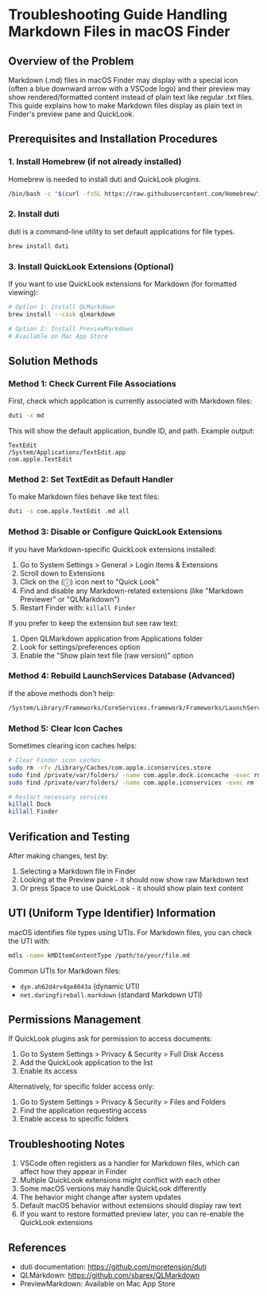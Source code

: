 # Troubleshooting Guide Handling Markdown Files in macOS Finder

## Overview of the Problem

Markdown (.md) files in macOS Finder may display with a special icon (often a blue downward arrow with a VSCode logo) and their preview may show rendered/formatted content instead of plain text like regular .txt files. This guide explains how to make Markdown files display as plain text in Finder's preview pane and QuickLook.

## Prerequisites and Installation Procedures

### 1. Install Homebrew (if not already installed)

Homebrew is needed to install duti and QuickLook plugins.

```bash
/bin/bash -c "$(curl -fsSL https://raw.githubusercontent.com/Homebrew/install/HEAD/install.sh)"
```

### 2. Install duti

duti is a command-line utility to set default applications for file types.

```bash
brew install duti
```

### 3. Install QuickLook Extensions (Optional)

If you want to use QuickLook extensions for Markdown (for formatted viewing):

```bash
# Option 1: Install QLMarkdown
brew install --cask qlmarkdown

# Option 2: Install PreviewMarkdown
# Available on Mac App Store
```

## Solution Methods

### Method 1: Check Current File Associations

First, check which application is currently associated with Markdown files:

```bash
duti -x md
```

This will show the default application, bundle ID, and path. Example output:
```
TextEdit
/System/Applications/TextEdit.app
com.apple.TextEdit
```

### Method 2: Set TextEdit as Default Handler

To make Markdown files behave like text files:

```bash
duti -s com.apple.TextEdit .md all
```

### Method 3: Disable or Configure QuickLook Extensions

If you have Markdown-specific QuickLook extensions installed:

1. Go to System Settings > General > Login Items & Extensions
2. Scroll down to Extensions
3. Click on the (ⓘ) icon next to "Quick Look"
4. Find and disable any Markdown-related extensions (like "Markdown Previewer" or "QLMarkdown")
5. Restart Finder with: `killall Finder`

If you prefer to keep the extension but see raw text:

1. Open QLMarkdown application from Applications folder
2. Look for settings/preferences option
3. Enable the "Show plain text file (raw version)" option

### Method 4: Rebuild LaunchServices Database (Advanced)

If the above methods don't help:

```bash
/System/Library/Frameworks/CoreServices.framework/Frameworks/LaunchServices.framework/Support/lsregister -kill -r -domain local -domain system -domain user
```

### Method 5: Clear Icon Caches

Sometimes clearing icon caches helps:

```bash
# Clear Finder icon caches
sudo rm -rfv /Library/Caches/com.apple.iconservices.store
sudo find /private/var/folders/ -name com.apple.dock.iconcache -exec rm {} \;
sudo find /private/var/folders/ -name com.apple.iconservices -exec rm -rf {} \;

# Restart necessary services
killall Dock
killall Finder
```

## Verification and Testing

After making changes, test by:

1. Selecting a Markdown file in Finder
2. Looking at the Preview pane - it should now show raw Markdown text
3. Or press Space to use QuickLook - it should show plain text content

## UTI (Uniform Type Identifier) Information

macOS identifies file types using UTIs. For Markdown files, you can check the UTI with:

```bash
mdls -name kMDItemContentType /path/to/your/file.md
```

Common UTIs for Markdown files:
- `dyn.ah62d4rv4ge8043a` (dynamic UTI)
- `net.daringfireball.markdown` (standard Markdown UTI)

## Permissions Management

If QuickLook plugins ask for permission to access documents:

1. Go to System Settings > Privacy & Security > Full Disk Access
2. Add the QuickLook application to the list
3. Enable its access

Alternatively, for specific folder access only:
1. Go to System Settings > Privacy & Security > Files and Folders
2. Find the application requesting access
3. Enable access to specific folders

## Troubleshooting Notes

1. VSCode often registers as a handler for Markdown files, which can affect how they appear in Finder
2. Multiple QuickLook extensions might conflict with each other
3. Some macOS versions may handle QuickLook differently
4. The behavior might change after system updates
5. Default macOS behavior without extensions should display raw text
6. If you want to restore formatted preview later, you can re-enable the QuickLook extensions

## References

- duti documentation: https://github.com/moretension/duti
- QLMarkdown: https://github.com/sbarex/QLMarkdown
- PreviewMarkdown: Available on Mac App Store